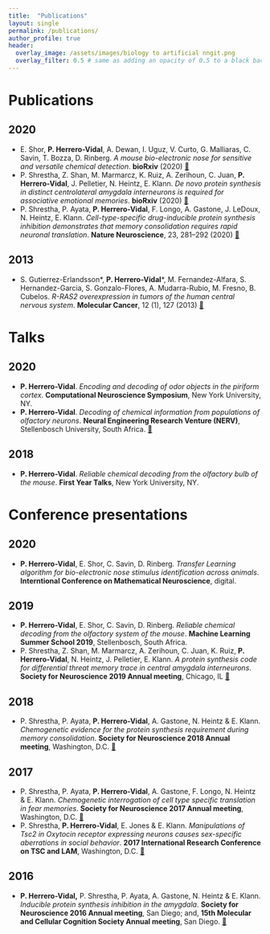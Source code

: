 ```yaml
---
title:  "Publications"
layout: single
permalink: /publications/
author_profile: true
header:
  overlay_image: /assets/images/biology to artificial nngit.png
  overlay_filter: 0.5 # same as adding an opacity of 0.5 to a black background
---
```

# **Publications**
## 2020
- E. Shor, **P. Herrero-Vidal**, A. Dewan, I. Uguz, V. Curto, G. Malliaras, C. Savin, T. Bozza, D. Rinberg. *A mouse bio-electronic nose for sensitive and versatile chemical detection*. **bioRxiv** (2020) [ :link: ](https://www.biorxiv.org/content/10.1101/2020.05.06.079772v1)  <br />
- P. Shrestha, Z. Shan, M. Marmarcz, K. Ruiz, A.  Zerihoun, C. Juan, **P. Herrero-Vidal**, J. Pelletier, N. Heintz, E. Klann. *De novo protein synthesis in distinct centrolateral amygdala interneurons is required for associative emotional memories*. **bioRxiv** (2020) [ :link: ](https://www.biorxiv.org/content/10.1101/2020.04.08.028233v1)  <br />
- P. Shrestha, P. Ayata, **P. Herrero-Vidal**, F. Longo, A. Gastone, J. LeDoux, N. Heintz, E. Klann. *Cell-type-specific drug-inducible protein synthesis inhibition demonstrates that memory consolidation requires rapid neuronal translation*. **Nature Neuroscience**, 23, 281–292 (2020) [:link:](https://www.nature.com/articles/s41593-019-0568-z)  <br />

## 2013
- S. Gutierrez-Erlandsson\*, **P. Herrero-Vidal**\*, M. Fernandez-Alfara, S. Hernandez-Garcia, S. Gonzalo-Flores, A. Mudarra-Rubio, M. Fresno, B. Cubelos. *R-RAS2 overexpression in tumors of the human central nervous system*. **Molecular Cancer**, 12 (1), 127 (2013) [ :link: ](https://link.springer.com/article/10.1186/1476-4598-12-127) 

# **Talks**
## 2020
- **P. Herrero-Vidal**. *Encoding and decoding of odor objects in the piriform cortex*. **Computational Neuroscience Symposium**, New York University, NY.  <br />
- **P. Herrero-Vidal**. *Decoding of chemical information from populations of olfactory neurons*. **Neural Engineering Research Venture (NERV)**, Stellenbosch University, South Africa. [:link:](https://www.crowdcast.io/e/nervevent-pedro/register)  <br />

## 2018
- **P. Herrero-Vidal**. *Reliable chemical decoding from the olfactory bulb of the mouse*. **First Year Talks**, New York University, NY.

# **Conference presentations**
## 2020
- **P. Herrero-Vidal**, E. Shor, C. Savin, D. Rinberg. *Transfer Learning algorithm for bio-electronic nose stimulus identification across animals*. **Interntional Conference on Mathematical Neuroscience**, digital.

## 2019
- **P. Herrero-Vidal**, E. Shor, C. Savin, D. Rinberg. *Reliable chemical decoding from the olfactory system of the mouse*. **Machine Learning Summer School 2019**, Stellenbosch, South Africa.
- P. Shrestha, Z. Shan, M. Marmarcz, A.  Zerihoun, C. Juan, K. Ruiz, **P. Herrero-Vidal**, N. Heintz, J. Pelletier, E. Klann. *A protein synthesis code for differential threat memory trace in central amygdala interneurons*. **Society for Neuroscience 2019 Annual meeting**, Chicago, IL [ :link: ](https://www.abstractsonline.com/pp8/#!/7883/presentation/52306)  <br />

## 2018
- P. Shrestha, P. Ayata, **P. Herrero-Vidal**, A. Gastone, N. Heintz & E. Klann. *Chemogenetic evidence for the protein synthesis requirement during memory consolidation*. **Society for Neuroscience 2018 Annual meeting**, Washington, D.C. [ :link: ](https://www.abstractsonline.com/pp8/#!/4649/presentation/8737)  <br />

## 2017
- P. Shrestha, P. Ayata, **P. Herrero-Vidal**, A. Gastone, F. Longo, N. Heintz & E. Klann. *Chemogenetic interrogation of cell type specific translation in fear memories*. **Society for Neuroscience 2017 Annual meeting**, Washington, D.C. [ :link: ](https://www.abstractsonline.com/pp8/#!/4376/presentation/25181)  <br />
- P. Shrestha, **P. Herrero-Vidal**, E. Jones & E. Klann. *Manipulations of Tsc2 in Oxytocin receptor expressing neurons causes sex-specific aberrations in social behavior*. **2017 International Research Conference on TSC and LAM**, Washington, D.C. [ :link: ](http://online.fliphtml5.com/tosk/caws/#p=71)  <br />

## 2016
- **P. Herrero-Vidal,** P. Shrestha, P. Ayata, A. Gastone, N. Heintz & E. Klann. *Inducible protein synthesis inhibition in the amygdala*. **Society for Neuroscience 2016 Annual meeting**, San Diego; and, **15th Molecular and Cellular Cognition Society Annual meeting**, San Diego. [ :link: ](https://www.abstractsonline.com/pp8/index.html#!/4071/presentation/20837)



